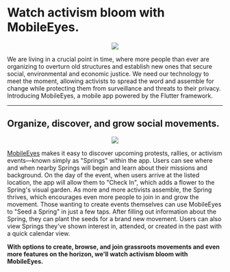 # Watch activism bloom with MobileEyes.

<a href="https://devpost.com/software/mobileeyes-qgkafe">
<p align="center">
  <img src="/assets/images/mobile_eyes.png">
</p>
</a>

We are living in a crucial point in time, where more people than ever are organizing to overturn old structures and establish new ones that secure social, environmental and economic justice. We need our technology to meet the moment, allowing activists to spread the word and assemble for change while protecting them from surveillance and threats to their privacy. Introducing MobileEyes, a mobile app powered by the Flutter framework. 

***
## Organize, discover, and grow social movements.

<a href="https://devpost.com/software/mobileeyes-qgkafe">
<p align="center">
  <img src="/media/demo.gif">
</p>
</a>

[MobileEyes](https://devpost.com/software/mobileeyes-qgkafe) makes it easy to discover upcoming protests, rallies, or activism events—known simply as "Springs" within the app. Users can see where and when nearby Springs will begin and learn about their missions and background. On the day of the event, when users arrive at the listed location, the app will allow them to "Check In", which adds a flower to the Spring's visual garden. As more and more activists assemble, the Spring thrives, which encourages even more people to join in and grow the movement. Those wanting to create events themselves can use MobileEyes to "Seed a Spring" in just a few taps. After filling out information about the Spring, they can plant the seeds for a brand new movement. Users can also view Springs they've shown interest in, attended, or created in the past with a quick calendar view. 

**With options to create, browse, and join grassroots movements and even more features on the horizon, we'll watch activism bloom with MobileEyes.**

